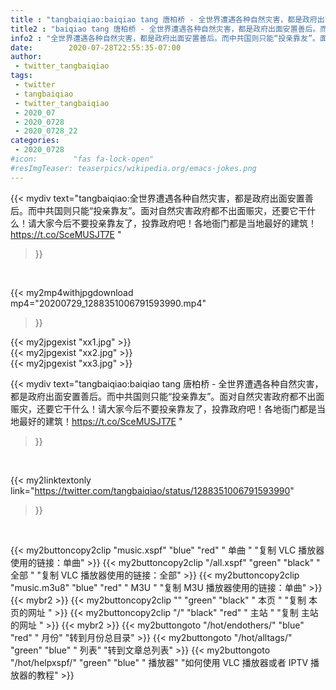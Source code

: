 ```yaml
---
title : "tangbaiqiao:baiqiao tang 唐柏桥 - 全世界遭遇各种自然灾害，都是政府出面安置善后。而中共国则只能“投亲靠友”。面对自然灾害政府都不出面赈灾，还要它干什么！请大家今后不要投亲靠友了，投靠政府吧！各地衙门都是当地最好的建筑！https://t.co/SceMUSJT7E "
title2 : "baiqiao tang 唐柏桥 - 全世界遭遇各种自然灾害，都是政府出面安置善后。而中共国则只能“投亲靠友”。面对自然灾害政府都不出面赈灾，还要它干什么！请大家今后不要投亲靠友了，投靠政府吧！各地衙门都是当地最好的建筑！https://t.co/SceMUSJT7E "
info2 : "全世界遭遇各种自然灾害，都是政府出面安置善后。而中共国则只能“投亲靠友”。面对自然灾害政府都不出面赈灾，还要它干什么！请大家今后不要投亲靠友了，投靠政府吧！各地衙门都是当地最好的建筑！https://t.co/SceMUSJT7E "
date:        2020-07-28T22:55:35-07:00
author:
 - twitter_tangbaiqiao
tags:
 - twitter
 - tangbaiqiao
 - twitter_tangbaiqiao
 - 2020_07
 - 2020_0728
 - 2020_0728_22
categories:
 - 2020_0728
#icon:        "fas fa-lock-open"
#resImgTeaser: teaserpics/wikipedia.org/emacs-jokes.png
---
```


{{< mydiv text="tangbaiqiao:全世界遭遇各种自然灾害，都是政府出面安置善后。而中共国则只能“投亲靠友”。面对自然灾害政府都不出面赈灾，还要它干什么！请大家今后不要投亲靠友了，投靠政府吧！各地衙门都是当地最好的建筑！https://t.co/SceMUSJT7E "
>}}
<br>


{{< my2mp4withjpgdownload mp4="20200729_1288351006791593990.mp4"
>}}

{{< my2jpgexist "xx1.jpg" >}}<br>
{{< my2jpgexist "xx2.jpg" >}}<br>
{{< my2jpgexist "xx3.jpg" >}}<br>



{{< mydiv text="tangbaiqiao:baiqiao tang 唐柏桥 - 全世界遭遇各种自然灾害，都是政府出面安置善后。而中共国则只能“投亲靠友”。面对自然灾害政府都不出面赈灾，还要它干什么！请大家今后不要投亲靠友了，投靠政府吧！各地衙门都是当地最好的建筑！https://t.co/SceMUSJT7E "
>}}
<br>

{{< my2linktextonly link="https://twitter.com/tangbaiqiao/status/1288351006791593990"
>}}


<br>

{{< my2buttoncopy2clip "music.xspf"        "blue"   "red"    " 单曲 "  "复制 VLC 播放器使用的链接：单曲" >}} {{< my2buttoncopy2clip "/all.xspf"         "green"  "black"  " 全部 "  "复制 VLC 播放器使用的链接：全部" >}} {{< my2buttoncopy2clip "music.m3u8"        "blue"   "red"    " M3U  "    "复制 M3U 播放器使用的链接：单曲" >}} {{< mybr2 >}} {{< my2buttoncopy2clip ""                  "green"  "black"  " 本页 "    "复制 本页的网址 " >}} {{< my2buttoncopy2clip "/"                 "black"  "red"    " 主站 "    "复制 主站的网址 " >}} {{< mybr2 >}} {{< my2buttongoto      "/hot/endothers/"   "blue"   "red"    " 月份"   "转到月份总目录" >}} {{< my2buttongoto      "/hot/alltags/"     "green"  "blue"   " 列表"   "转到文章总列表" >}} {{< my2buttongoto      "/hot/helpxspf/"    "green"  "blue"   " 播放器" "如何使用 VLC 播放器或者 IPTV 播放器的教程" >}} 
